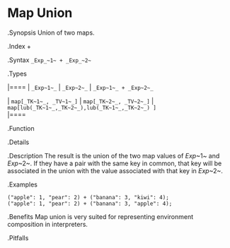 # Map Union

.Synopsis
Union of two maps.

.Index
+

.Syntax
`_Exp_~1~ + _Exp_~2~`

.Types

|====
| `_Exp~1~_`             |  `_Exp~2~_`             | `_Exp~1~_ + _Exp~2~_`                            

| `map[_TK~1~_, _TV~1~_]` |  `map[_TK~2~_, _TV~2~_]` | `map[lub(_TK~1~_,_TK~2~_),lub(_TK~1~_,_TK~2~_) ]`  
|====

.Function

.Details

.Description
The result is the union of the two map values of _Exp_~1~ and _Exp_~2~.
If they have a pair with the same key in common, that key will be associated
in the union with the value associated with that key in _Exp_~2~.

.Examples
```rascal-shell
("apple": 1, "pear": 2) + ("banana": 3, "kiwi": 4);
("apple": 1, "pear": 2) + ("banana": 3, "apple": 4);
```

.Benefits
Map union is very suited for representing environment composition in interpreters.

.Pitfalls

